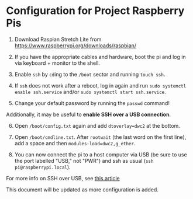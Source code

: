 Configuration for Project Raspberry Pis
=======================================

1. Download Raspian Stretch Lite from
https://www.raspberrypi.org/downloads/raspbian/

2. If you have the appropriate cables and hardware, boot the pi and log in via
keyboard + monitor to the shell.

3. Enable `ssh` by `cd`ing to the `/boot` sector and running `touch ssh`.

4. If `ssh` does not work after a reboot, log in again and run
`sudo systemctl enable ssh.service` and/or `sudo systemctl start ssh.service`.

5. Change your default password by running the `passwd` command!

Additionally, it may be useful to **enable SSH over a USB connection**.

6. Open `/boot/config.txt` again and add `dtoverlay=dwc2` at the bottom.

7. Open `/boot/cmdline.txt`. After `rootwait` (the last word on the first line),
add a space and then `modules-load=dwc2,g_ether`.

8. You can now connect the pi to a host computer via USB (be sure to use the
port labelled "USB," not "PWR") and ssh as usual (`ssh pi@raspberrypi.local`).

For more info on SSH over USB, see
[this article](https://learn.adafruit.com/turning-your-raspberry-pi-zero-into-a-usb-gadget/ethernet-gadget)

This document will be updated as more configuration is added.
